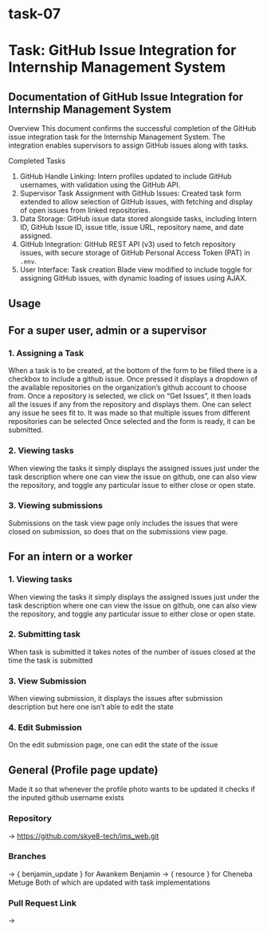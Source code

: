 # task-07
# Task: GitHub Issue Integration for Internship Management System
## Documentation of GitHub Issue Integration for Internship Management System

Overview
This document confirms the successful completion of the GitHub issue integration task for the Internship Management System. The integration enables supervisors to assign GitHub issues along with tasks.

Completed Tasks
1. GitHub Handle Linking: Intern profiles updated to include GitHub usernames, with validation using the GitHub API.
2. Supervisor Task Assignment with GitHub Issues: Created task form extended to allow selection of GitHub issues, with fetching and display of open issues from linked repositories.
3. Data Storage: GitHub issue data stored alongside tasks, including Intern ID, GitHub Issue ID, issue title, issue URL, repository name, and date assigned.
4. GitHub Integration: GitHub REST API (v3) used to fetch repository issues, with secure storage of GitHub Personal Access Token (PAT) in `.env`.
5. User Interface: Task creation Blade view modified to include toggle for assigning GitHub issues, with dynamic loading of issues using AJAX.

## Usage
## For a super user, admin or a supervisor
### 1. Assigning a Task
When a task is to be created, at the bottom of the form to be filled there is a checkbox to include a github issue. Once pressed it displays a dropdown of the available repositories on the organization’s github account to choose from.
Once a repository is selected, we click on “Get Issues”, it then loads all the issues if any from the repository and displays them. One can select any issue he sees fit to. It was made so that multiple issues from different repositories can be selected
Once selected and the form is ready, it can be submitted.
### 2. Viewing tasks
When viewing the tasks it simply displays the assigned issues just under the task description where one can view the issue on github, one can also view the repository, and toggle any particular issue to either close or open state.
### 3. Viewing submissions
Submissions on the task view page only includes the issues that were closed on submission, so does that on the submissions view page.
## For an intern or a worker
### 1. Viewing tasks
When viewing the tasks it simply displays the assigned issues just under the task description where one can view the issue on github, one can also view the repository, and toggle any particular issue to either close or open state.
### 2. Submitting task
When task is submitted it takes notes of the number of issues closed at the time the task is submitted
### 3. View Submission
When viewing submission, it displays the issues after submission description but here one isn’t able to edit the state
### 4. Edit Submission
On the edit submission page, one can edit the state of the issue

## General (Profile page update)
Made it so that whenever the profile photo wants to be updated it checks if the inputed github username exists

### Repository
-> https://github.com/skye8-tech/ims_web.git

### Branches
-> { benjamin_update } for Awankem Benjamin
-> { resource } for Cheneba Metuge
  Both of which are updated with task implementations

### Pull Request Link
-> 
